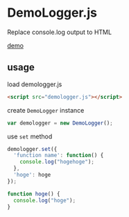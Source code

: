# DemoLogger.js
Replace console.log output to HTML

[demo](https://nakajmg.github.io/DemoLogger.js/dist/)

## usage

load demologger.js

```html
<script src="demologger.js"></script>
```
create `DemoLogger` instance

```js
var demologger = new DemoLogger();
```

use `set` method

```js
demologger.set({
  'function name': function() {
    console.log("hogehoge");
  },
  'hoge': hoge
});

function hoge() {
  console.log("hoge");
}
```
